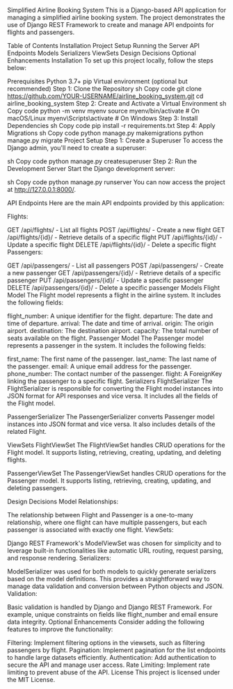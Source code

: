 Simplified Airline Booking System
This is a Django-based API application for managing a simplified airline booking system. 
The project demonstrates the use of Django REST Framework to create and manage API endpoints for flights and passengers.

Table of Contents
Installation
Project Setup
Running the Server
API Endpoints
Models
Serializers
ViewSets
Design Decisions
Optional Enhancements
Installation
To set up this project locally, follow the steps below:

Prerequisites
Python 3.7+
pip
Virtual environment (optional but recommended)
Step 1: Clone the Repository
sh
Copy code
git clone https://github.com/YOUR-USERNAME/airline_booking_system.git
cd airline_booking_system
Step 2: Create and Activate a Virtual Environment
sh
Copy code
python -m venv myenv
source myenv/bin/activate   # On macOS/Linux
myenv\Scripts\activate      # On Windows
Step 3: Install Dependencies
sh
Copy code
pip install -r requirements.txt
Step 4: Apply Migrations
sh
Copy code
python manage.py makemigrations
python manage.py migrate
Project Setup
Step 1: Create a Superuser
To access the Django admin, you'll need to create a superuser:

sh
Copy code
python manage.py createsuperuser
Step 2: Run the Development Server
Start the Django development server:

sh
Copy code
python manage.py runserver
You can now access the project at http://127.0.0.1:8000/.

API Endpoints
Here are the main API endpoints provided by this application:

Flights:

GET /api/flights/ - List all flights
POST /api/flights/ - Create a new flight
GET /api/flights/{id}/ - Retrieve details of a specific flight
PUT /api/flights/{id}/ - Update a specific flight
DELETE /api/flights/{id}/ - Delete a specific flight
Passengers:

GET /api/passengers/ - List all passengers
POST /api/passengers/ - Create a new passenger
GET /api/passengers/{id}/ - Retrieve details of a specific passenger
PUT /api/passengers/{id}/ - Update a specific passenger
DELETE /api/passengers/{id}/ - Delete a specific passenger
Models
Flight Model
The Flight model represents a flight in the airline system. It includes the following fields:

flight_number: A unique identifier for the flight.
departure: The date and time of departure.
arrival: The date and time of arrival.
origin: The origin airport.
destination: The destination airport.
capacity: The total number of seats available on the flight.
Passenger Model
The Passenger model represents a passenger in the system. It includes the following fields:

first_name: The first name of the passenger.
last_name: The last name of the passenger.
email: A unique email address for the passenger.
phone_number: The contact number of the passenger.
flight: A ForeignKey linking the passenger to a specific flight.
Serializers
FlightSerializer
The FlightSerializer is responsible for converting the Flight model instances into JSON format for API responses and vice versa. It includes all the fields of the Flight model.

PassengerSerializer
The PassengerSerializer converts Passenger model instances into JSON format and vice versa. It also includes details of the related Flight.

ViewSets
FlightViewSet
The FlightViewSet handles CRUD operations for the Flight model. It supports listing, retrieving, creating, updating, and deleting flights.

PassengerViewSet
The PassengerViewSet handles CRUD operations for the Passenger model. It supports listing, retrieving, creating, updating, and deleting passengers.

Design Decisions
Model Relationships:

The relationship between Flight and Passenger is a one-to-many relationship, where one flight can have multiple passengers, but each passenger is associated with exactly one flight.
ViewSets:

Django REST Framework's ModelViewSet was chosen for simplicity and to leverage built-in functionalities like automatic URL routing, request parsing, and response rendering.
Serializers:

ModelSerializer was used for both models to quickly generate serializers based on the model definitions. This provides a straightforward way to manage data validation and conversion between Python objects and JSON.
Validation:

Basic validation is handled by Django and Django REST Framework. For example, unique constraints on fields like flight_number and email ensure data integrity.
Optional Enhancements
Consider adding the following features to improve the functionality:

Filtering: Implement filtering options in the viewsets, such as filtering passengers by flight.
Pagination: Implement pagination for the list endpoints to handle large datasets efficiently.
Authentication: Add authentication to secure the API and manage user access.
Rate Limiting: Implement rate limiting to prevent abuse of the API.
License
This project is licensed under the MIT License.
